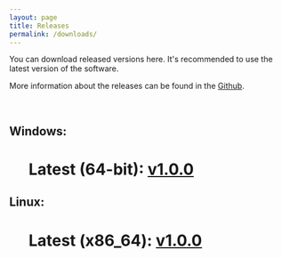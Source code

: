 ```yaml
---
layout: page
title: Releases
permalink: /downloads/
---
```


You can download released versions here. It's recommended to use the latest version of the software.

More information about the releases can be found in the [Github](https://github.com/TheAspen/Dice_Roller_2000/releases).

&nbsp;

## Windows:
 
# &emsp; Latest (64-bit): [v1.0.0](https://github.com/TheAspen/Dice_Roller_2000/releases/download/v1.0.0/DiceRoller2000.exe)

## Linux:

# &emsp; Latest (x86_64): [v1.0.0](https://github.com/TheAspen/Dice_Roller_2000/releases/download/v1.0.0/DiceRoller2000.x86_64)